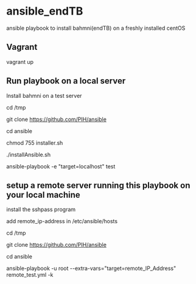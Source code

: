 # ansible_endTB
ansible playbook to install bahmni(endTB) on a freshly installed centOS

Vagrant
-------

vagrant up

Run playbook on a local server
--------------------------------

Install bahmni on a test server

cd /tmp

git clone https://github.com/PIH/ansible

cd ansible

chmod 755 installer.sh

./installAnsible.sh

ansible-playbook -e "target=localhost" test


setup a remote server running this playbook on your local machine
------------------------------------------------------------------

install the sshpass program

add remote_ip-address in /etc/ansible/hosts

cd /tmp

git clone https://github.com/PIH/ansible

cd ansible

ansible-playbook -u root --extra-vars="target=remote_IP_Address" remote_test.yml -k
